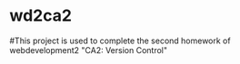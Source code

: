 # wd2ca2
#This project is used to complete the second homework of webdevelopment2 "CA2: Version Control"